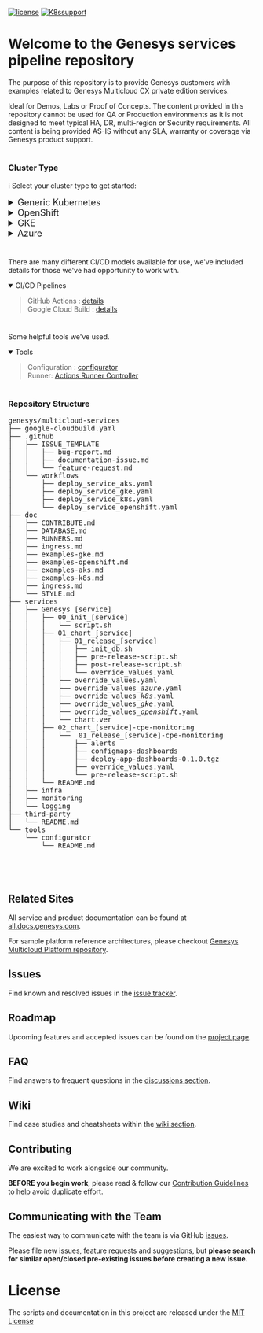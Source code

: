 [![license](https://badgen.net/badge/license/MIT/blue)](/LICENSE) [![K8ssupport](https://badgen.net/badge/supported%20K8s%20release/1.22/cyan)](https://all.docs.genesys.com/ReleaseNotes/Current/GenesysEngage-cloud/PrivateEdition)

# Welcome to the Genesys services pipeline repository

The purpose of this repository is to provide Genesys customers with examples related to Genesys Multicloud CX private edition services.  

Ideal for Demos, Labs or Proof of Concepts. The content provided in this repository cannot be used for QA or Production environments as it is not designed to meet typical HA, DR, multi-region or Security requirements. All content is being provided AS-IS without any SLA, warranty or coverage via Genesys product support.

#

### Cluster Type
:information_source: Select your cluster type to get started:

<details>
  <summary style="font-size:18px">Generic Kubernetes</summary>

:zap: Quick Start : [GitHub Actions](/doc/gha.md) - [workflow](/doc/examples-k8s.md)    
:gear: Genesys services : [services](/services)         
:sparkles: Third party services : [infra](/services/infra)    
:mag: Observability : [monitoring](/services/monitoring), [logging](/services/logging)    
</details>

<details>
  <summary style="font-size:18px">OpenShift</summary>

:zap: Quick Start : [GitHub Actions](/doc/gha.md) - [workflow](/doc/examples-openshift.md)    
:gear: Genesys services : [services](/services)     
:sparkles: Third party services : [infra](/services/infra)    
:mag: Observability : [monitoring](/services/monitoring), [logging](/services/logging)
</details>

<details>
  <summary style="font-size:18px">GKE</summary>

:zap: Quick Start : [GitHub Actions](/doc/gha.md) - [workflow](/doc/examples-gke.md), [Cloud Build](/doc/cloudbuild.md)    
:gear: Genesys services : [services](/services)     
:sparkles: Third party services : [infra](/services/infra)    
:mag: Observability : [monitoring](/services/monitoring), [logging](/services/logging)    
</details>

<details>
  <summary style="font-size:18px">Azure</summary>

:zap: Quick Start : [GitHub Actions](/doc/gha.md) - [workflow](/doc/examples-aks.md)   
:gear: Genesys services : [services](/services)     
:sparkles: Third party services : [infra](/services/infra)    
:mag: Observability : [monitoring](/services/monitoring), [logging](/services/logging)    
</details>



#

There are many different CI/CD models available for use, we've included details for those we've had opportunity to work with.

<details open><summary> CI/CD Pipelines</summary>
  
> GitHub Actions : [details](/doc/gha.md)    
> Google Cloud Build : [details](/doc/cloudbuild.md)

</details>

#

Some helpful tools we've used. 

<details open><summary>Tools</summary>
  
> Configuration : [configurator](/tools/configurator)    
> Runner: [Actions Runner Controller](/tools/actions-runner-controller/)

</details>  
  
#

### Repository Structure
<pre>
genesys/multicloud-services
├── google-cloudbuild.yaml
├── .github
│   ├── ISSUE_TEMPLATE
│   │   ├── bug-report.md
│   │   ├── documentation-issue.md
│   │   └── feature-request.md
│   └── workflows
│       ├── deploy_service_aks.yaml
│       ├── deploy_service_gke.yaml
│       ├── deploy_service_k8s.yaml
│       └── deploy_service_openshift.yaml 
├── doc
│   ├── CONTRIBUTE.md
│   ├── DATABASE.md
│   ├── RUNNERS.md
│   ├── ingress.md
│   ├── examples-gke.md
│   ├── examples-openshift.md
│   ├── examples-aks.md
│   ├── examples-k8s.md
│   ├── ingress.md
│   └── STYLE.md
├── services
│   ├── Genesys [service]
│   │   ├── 00_init_[service]
│   │   │   └── script.sh
│   │   ├── 01_chart_[service]
│   │   │   ├── 01_release_[service]
│   │   │   │   ├── init_db.sh
│   │   │   │   ├── pre-release-script.sh
│   │   │   │   ├── post-release-script.sh
│   │   │   │   └── override_values.yaml
│   │   │   ├── override_values.yaml
│   │   │   ├── override_values_<i>azure</i>.yaml
│   │   │   ├── override_values_<i>k8s</i>.yaml
│   │   │   ├── override_values_<i>gke</i>.yaml
│   │   │   ├── override_values_<i>openshift</i>.yaml
│   │   │   └── chart.ver
│   │   ├── 02_chart_[service]-cpe-monitoring
│   │   │   └──  01_release_[service]-cpe-monitoring
│   │   │       ├── alerts
│   │   │       ├── configmaps-dashboards 
│   │   │       ├── deploy-app-dashboards-0.1.0.tgz
│   │   │       ├── override_values.yaml
│   │   │       └── pre-release-script.sh
│   │   └── README.md
│   ├── infra 
│   ├── monitoring
│   └── logging
├── third-party
│   └── README.md
└── tools
    └── configurator
        └── README.md



</pre>

#

## Related Sites
All service and product documentation can be found at [all.docs.genesys.com](https://all.docs.genesys.com). 

For sample platform reference architectures, please checkout [Genesys Multicloud Platform repository](https://github.com/genesysengage/multicloud-platform).

## Issues
Find known and resolved issues in the [issue tracker](https://github.com/genesysengage/multicloud-services/issues).

## Roadmap
Upcoming features and accepted issues can be found on the [project page](https://github.com/genesysengage/multicloud-services/projects).

## FAQ
Find answers to frequent questions in the [discussions section](https://github.com/genesysengage/multicloud-services/discussions). 

## Wiki
Find case studies and cheatsheets within the [wiki section](https://github.com/genesysengage/multicloud-services/wiki).

## Contributing
We are excited to work alongside our community. 

**BEFORE you begin work**, please read & follow our [Contribution Guidelines](/doc/CONTRIBUTE.md) to help avoid duplicate effort.

## Communicating with the Team

The easiest way to communicate with the team is via GitHub [issues](https://github.com/genesysengage/multicloud-services/issues/new/choose).

Please file new issues, feature requests and suggestions, but **please search for similar open/closed pre-existing issues before creating a new issue.**

# License

The scripts and documentation in this project are released under the [MIT License](LICENSE)


